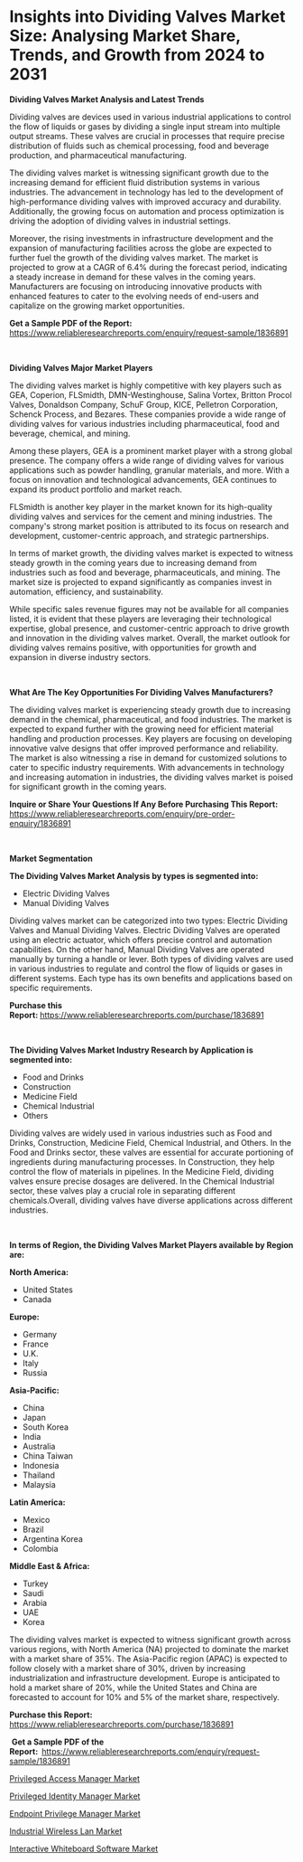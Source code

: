 <p><h1>Insights into Dividing Valves Market Size: Analysing Market Share, Trends, and Growth from 2024 to 2031</h1></p><p><strong>Dividing Valves Market Analysis and Latest Trends</strong></p>
<p><p>Dividing valves are devices used in various industrial applications to control the flow of liquids or gases by dividing a single input stream into multiple output streams. These valves are crucial in processes that require precise distribution of fluids such as chemical processing, food and beverage production, and pharmaceutical manufacturing.</p><p>The dividing valves market is witnessing significant growth due to the increasing demand for efficient fluid distribution systems in various industries. The advancement in technology has led to the development of high-performance dividing valves with improved accuracy and durability. Additionally, the growing focus on automation and process optimization is driving the adoption of dividing valves in industrial settings.</p><p>Moreover, the rising investments in infrastructure development and the expansion of manufacturing facilities across the globe are expected to further fuel the growth of the dividing valves market. The market is projected to grow at a CAGR of 6.4% during the forecast period, indicating a steady increase in demand for these valves in the coming years. Manufacturers are focusing on introducing innovative products with enhanced features to cater to the evolving needs of end-users and capitalize on the growing market opportunities.</p></p>
<p><strong>Get a Sample PDF of the Report:&nbsp;</strong> <a href="https://www.reliableresearchreports.com/enquiry/request-sample/1836891">https://www.reliableresearchreports.com/enquiry/request-sample/1836891</a></p>
<p>&nbsp;</p>
<p><strong>Dividing Valves Major Market Players</strong></p>
<p><p>The dividing valves market is highly competitive with key players such as GEA, Coperion, FLSmidth, DMN-Westinghouse, Salina Vortex, Britton Procol Valves, Donaldson Company, SchuF Group, KICE, Pelletron Corporation, Schenck Process, and Bezares. These companies provide a wide range of dividing valves for various industries including pharmaceutical, food and beverage, chemical, and mining.</p><p>Among these players, GEA is a prominent market player with a strong global presence. The company offers a wide range of dividing valves for various applications such as powder handling, granular materials, and more. With a focus on innovation and technological advancements, GEA continues to expand its product portfolio and market reach.</p><p>FLSmidth is another key player in the market known for its high-quality dividing valves and services for the cement and mining industries. The company's strong market position is attributed to its focus on research and development, customer-centric approach, and strategic partnerships.</p><p>In terms of market growth, the dividing valves market is expected to witness steady growth in the coming years due to increasing demand from industries such as food and beverage, pharmaceuticals, and mining. The market size is projected to expand significantly as companies invest in automation, efficiency, and sustainability.</p><p>While specific sales revenue figures may not be available for all companies listed, it is evident that these players are leveraging their technological expertise, global presence, and customer-centric approach to drive growth and innovation in the dividing valves market. Overall, the market outlook for dividing valves remains positive, with opportunities for growth and expansion in diverse industry sectors.</p></p>
<p>&nbsp;</p>
<p><strong>What Are The Key Opportunities For Dividing Valves Manufacturers?</strong></p>
<p><p>The dividing valves market is experiencing steady growth due to increasing demand in the chemical, pharmaceutical, and food industries. The market is expected to expand further with the growing need for efficient material handling and production processes. Key players are focusing on developing innovative valve designs that offer improved performance and reliability. The market is also witnessing a rise in demand for customized solutions to cater to specific industry requirements. With advancements in technology and increasing automation in industries, the dividing valves market is poised for significant growth in the coming years.</p></p>
<p><strong>Inquire or Share Your Questions If Any Before Purchasing This Report:</strong> <a href="https://www.reliableresearchreports.com/enquiry/pre-order-enquiry/1836891">https://www.reliableresearchreports.com/enquiry/pre-order-enquiry/1836891</a></p>
<p>&nbsp;</p>
<p><strong>Market Segmentation</strong></p>
<p><strong>The Dividing Valves Market Analysis by types is segmented into:</strong></p>
<p><ul><li>Electric Dividing Valves</li><li>Manual Dividing Valves</li></ul></p>
<p><p>Dividing valves market can be categorized into two types: Electric Dividing Valves and Manual Dividing Valves. Electric Dividing Valves are operated using an electric actuator, which offers precise control and automation capabilities. On the other hand, Manual Dividing Valves are operated manually by turning a handle or lever. Both types of dividing valves are used in various industries to regulate and control the flow of liquids or gases in different systems. Each type has its own benefits and applications based on specific requirements.</p></p>
<p><strong>Purchase this Report:&nbsp;</strong><a href="https://www.reliableresearchreports.com/purchase/1836891">https://www.reliableresearchreports.com/purchase/1836891</a></p>
<p>&nbsp;</p>
<p><strong>The Dividing Valves Market Industry Research by Application is segmented into:</strong></p>
<p><ul><li>Food and Drinks</li><li>Construction</li><li>Medicine Field</li><li>Chemical Industrial</li><li>Others</li></ul></p>
<p><p>Dividing valves are widely used in various industries such as Food and Drinks, Construction, Medicine Field, Chemical Industrial, and Others. In the Food and Drinks sector, these valves are essential for accurate portioning of ingredients during manufacturing processes. In Construction, they help control the flow of materials in pipelines. In the Medicine Field, dividing valves ensure precise dosages are delivered. In the Chemical Industrial sector, these valves play a crucial role in separating different chemicals.Overall, dividing valves have diverse applications across different industries.</p></p>
<p>&nbsp;</p>
<p><strong>In terms of Region, the Dividing Valves Market Players available by Region are:</strong></p>
<p>
    <p> <strong> North America: </strong>
        <ul>
            <li>United States</li>
            <li>Canada</li>
        </ul>
        </p> 
    <p> <strong> Europe: </strong>
        <ul>
            <li>Germany</li>
            <li>France</li>
            <li>U.K.</li>
            <li>Italy</li>
            <li>Russia</li>
        </ul>
        </p> 
    <p> <strong> Asia-Pacific: </strong>
        <ul>
            <li>China</li>
            <li>Japan</li>
            <li>South Korea</li>
            <li>India</li>
            <li>Australia</li>
            <li>China Taiwan</li>
            <li>Indonesia</li>
            <li>Thailand</li>
            <li>Malaysia</li>
        </ul>
        </p> 
    <p> <strong> Latin America: </strong>
        <ul>
            <li>Mexico</li>
            <li>Brazil</li>
            <li>Argentina Korea</li>
            <li>Colombia</li>
        </ul>
        </p> 
    <p> <strong> Middle East & Africa: </strong>
        <ul>
            <li>Turkey</li>
            <li>Saudi</li>
            <li>Arabia</li>
            <li>UAE</li>
            <li>Korea</li>
        </ul>
    </p>
    </p>
<p><p>The dividing valves market is expected to witness significant growth across various regions, with North America (NA) projected to dominate the market with a market share of 35%. The Asia-Pacific region (APAC) is expected to follow closely with a market share of 30%, driven by increasing industrialization and infrastructure development. Europe is anticipated to hold a market share of 20%, while the United States and China are forecasted to account for 10% and 5% of the market share, respectively.</p></p>
<p><strong>Purchase this Report: </strong><a href="https://www.reliableresearchreports.com/purchase/1836891">https://www.reliableresearchreports.com/purchase/1836891</a></p>
<p>&nbsp;<strong>Get a Sample PDF of the Report:&nbsp;&nbsp;</strong><a href="https://www.reliableresearchreports.com/enquiry/request-sample/1836891">https://www.reliableresearchreports.com/enquiry/request-sample/1836891</a></p>
<p><strong></strong></p>
<p><p><a href="https://medium.com/@anthonybryant71/privileged-access-manager-market-size-market-outlook-and-market-forecast-2024-to-2031-1b97a1842e1b">Privileged Access Manager Market</a></p><p><a href="https://medium.com/@anthonybryant71/privileged-identity-manager-market-trends-forecast-and-competitive-analysis-to-2031-2b960cbb9be7">Privileged Identity Manager Market</a></p><p><a href="https://medium.com/@thelmapurdy1930/decoding-endpoint-privilege-manager-market-metrics-market-share-trends-and-growth-patterns-bd4afaeb7bb1">Endpoint Privilege Manager Market</a></p><p><a href="https://medium.com/@anthonybryant71/industrial-wireless-lan-market-size-and-market-trends-complete-industry-overview-2024-to-2031-e8c15cdea168">Industrial Wireless Lan Market</a></p><p><a href="https://medium.com/@anthonybryant71/interactive-whiteboard-software-market-outlook-industry-overview-and-forecast-2024-to-2031-297b91df18a9">Interactive Whiteboard Software Market</a></p></p>
